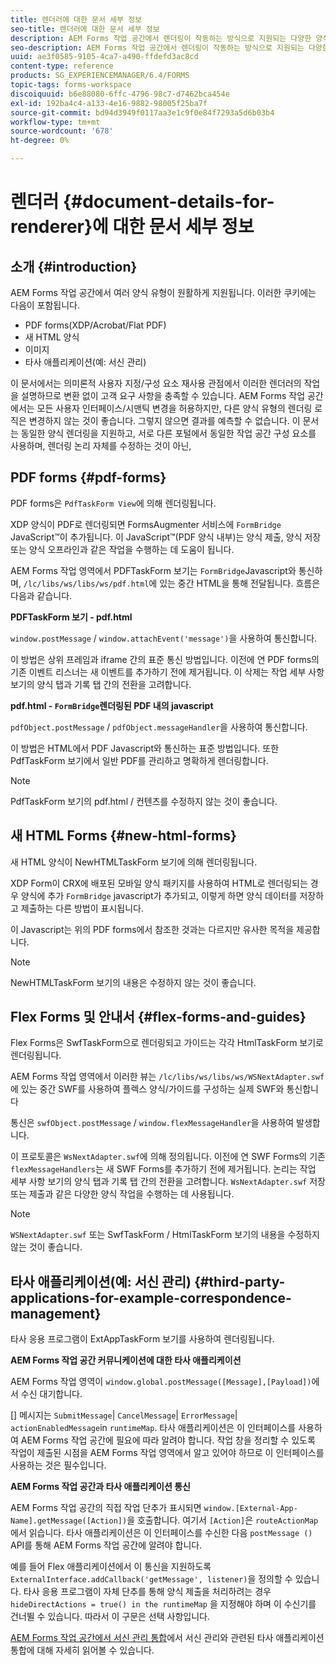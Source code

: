 ```yaml
---
title: 렌더러에 대한 문서 세부 정보
seo-title: 렌더러에 대한 문서 세부 정보
description: AEM Forms 작업 공간에서 렌더링이 작동하는 방식으로 지원되는 다양한 양식 및 파일 유형을 렌더링하는 방법에 대한 개념적 정보입니다.
seo-description: AEM Forms 작업 공간에서 렌더링이 작동하는 방식으로 지원되는 다양한 양식 및 파일 유형을 렌더링하는 방법에 대한 개념적 정보입니다.
uuid: ae3f0585-9105-4ca7-a490-ffdefd3ac8cd
content-type: reference
products: SG_EXPERIENCEMANAGER/6.4/FORMS
topic-tags: forms-workspace
discoiquuid: b6e88080-6ffc-4796-98c7-d7462bca454e
exl-id: 192ba4c4-a133-4e16-9882-98005f25ba7f
source-git-commit: bd94d3949f0117aa3e1c9f0e84f7293a5d6b03b4
workflow-type: tm+mt
source-wordcount: '678'
ht-degree: 0%

---
```


# 렌더러 {#document-details-for-renderer}에 대한 문서 세부 정보

## 소개 {#introduction}

AEM Forms 작업 공간에서 여러 양식 유형이 원활하게 지원됩니다. 이러한 쿠키에는 다음이 포함됩니다.

* PDF forms(XDP/Acrobat/Flat PDF)
* 새 HTML 양식
* 이미지
* 타사 애플리케이션(예: 서신 관리)

이 문서에서는 의미론적 사용자 지정/구성 요소 재사용 관점에서 이러한 렌더러의 작업을 설명하므로 변환 없이 고객 요구 사항을 충족할 수 있습니다. AEM Forms 작업 공간에서는 모든 사용자 인터페이스/시맨틱 변경을 허용하지만, 다른 양식 유형의 렌더링 로직은 변경하지 않는 것이 좋습니다. 그렇지 않으면 결과를 예측할 수 없습니다. 이 문서는 동일한 양식 렌더링을 지원하고, 서로 다른 포털에서 동일한 작업 공간 구성 요소를 사용하며, 렌더링 논리 자체를 수정하는 것이 아닌,

## PDF forms {#pdf-forms}

PDF forms은 `PdfTaskForm View`에 의해 렌더링됩니다.

XDP 양식이 PDF로 렌더링되면 FormsAugmenter 서비스에 `FormBridge` JavaScript™이 추가됩니다. 이 JavaScript™(PDF 양식 내부)는 양식 제출, 양식 저장 또는 양식 오프라인과 같은 작업을 수행하는 데 도움이 됩니다.

AEM Forms 작업 영역에서 PDFTaskForm 보기는 `FormBridge`Javascript와 통신하며, `/lc/libs/ws/libs/ws/pdf.html`에 있는 중간 HTML을 통해 전달됩니다. 흐름은 다음과 같습니다.

**PDFTaskForm 보기 - pdf.html**

`window.postMessage` / `window.attachEvent('message')`을 사용하여 통신합니다.

이 방법은 상위 프레임과 iframe 간의 표준 통신 방법입니다. 이전에 연 PDF forms의 기존 이벤트 리스너는 새 이벤트를 추가하기 전에 제거됩니다. 이 삭제는 작업 세부 사항 보기의 양식 탭과 기록 탭 간의 전환을 고려합니다.

**pdf.html -  `FormBridge`렌더링된 PDF 내의 javascript**

`pdfObject.postMessage` / `pdfObject.messageHandler`을 사용하여 통신합니다.

이 방법은 HTML에서 PDF Javascript와 통신하는 표준 방법입니다. 또한 PdfTaskForm 보기에서 일반 PDF를 관리하고 명확하게 렌더링합니다.

>[!NOTE]
>
>PdfTaskForm 보기의 pdf.html / 컨텐츠를 수정하지 않는 것이 좋습니다.

## 새 HTML Forms {#new-html-forms}

새 HTML 양식이 NewHTMLTaskForm 보기에 의해 렌더링됩니다.

XDP Form이 CRX에 배포된 모바일 양식 패키지를 사용하여 HTML로 렌더링되는 경우 양식에 추가 `FormBridge` javascript가 추가되고, 이렇게 하면 양식 데이터를 저장하고 제출하는 다른 방법이 표시됩니다.

이 Javascript는 위의 PDF forms에서 참조한 것과는 다르지만 유사한 목적을 제공합니다.

>[!NOTE]
>
>NewHTMLTaskForm 보기의 내용은 수정하지 않는 것이 좋습니다.

## Flex Forms 및 안내서 {#flex-forms-and-guides}

Flex Forms은 SwfTaskForm으로 렌더링되고 가이드는 각각 HtmlTaskForm 보기로 렌더링됩니다.

AEM Forms 작업 영역에서 이러한 뷰는 `/lc/libs/ws/libs/ws/WSNextAdapter.swf`에 있는 중간 SWF를 사용하여 플렉스 양식/가이드를 구성하는 실제 SWF와 통신합니다

통신은 `swfObject.postMessage` / `window.flexMessageHandler`을 사용하여 발생합니다.

이 프로토콜은 `WsNextAdapter.swf`에 의해 정의됩니다. 이전에 연 SWF Forms의 기존 `flexMessageHandlers`는 새 SWF Forms를 추가하기 전에 제거됩니다. 논리는 작업 세부 사항 보기의 양식 탭과 기록 탭 간의 전환을 고려합니다. `WsNextAdapter.swf` 저장 또는 제출과 같은 다양한 양식 작업을 수행하는 데 사용됩니다.

>[!NOTE]
>
>`WSNextAdapter.swf` 또는 SwfTaskForm / HtmlTaskForm 보기의 내용을 수정하지 않는 것이 좋습니다.

## 타사 애플리케이션(예: 서신 관리) {#third-party-applications-for-example-correspondence-management}

타사 응용 프로그램이 ExtAppTaskForm 보기를 사용하여 렌더링됩니다.

**AEM Forms 작업 공간 커뮤니케이션에 대한 타사 애플리케이션**

AEM Forms 작업 영역이 `window.global.postMessage([Message],[Payload])`에서 수신 대기합니다.

[] 메시지는  `SubmitMessage`|  `CancelMessage`|  `ErrorMessage`|  `actionEnabledMessage`in  `runtimeMap`. 타사 애플리케이션은 이 인터페이스를 사용하여 AEM Forms 작업 공간에 필요에 따라 알려야 합니다. 작업 창을 정리할 수 있도록 작업이 제출된 시점을 AEM Forms 작업 영역에서 알고 있어야 하므로 이 인터페이스를 사용하는 것은 필수입니다.

**AEM Forms 작업 공간과 타사 애플리케이션 통신**

AEM Forms 작업 공간의 직접 작업 단추가 표시되면 `window.[External-App-Name].getMessage([Action])`을 호출합니다. 여기서 `[Action]`은 `routeActionMap`에서 읽습니다. 타사 애플리케이션은 이 인터페이스를 수신한 다음 `postMessage ()` API를 통해 AEM Forms 작업 공간에 알려야 합니다.

예를 들어 Flex 애플리케이션에서 이 통신을 지원하도록 `ExternalInterface.addCallback('getMessage', listener)`을 정의할 수 있습니다. 타사 응용 프로그램이 자체 단추를 통해 양식 제출을 처리하려는 경우 `hideDirectActions = true() in the runtimeMap` 을 지정해야 하며 이 수신기를 건너뛸 수 있습니다. 따라서 이 구문은 선택 사항입니다.

[AEM Forms 작업 공간에서 서신 관리 통합](/help/forms/using/integrating-correspondence-management-html-workspace.md)에서 서신 관리와 관련된 타사 애플리케이션 통합에 대해 자세히 읽어볼 수 있습니다.
